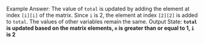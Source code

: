 Example Answer:
The value of `total` is updated by adding the element at index `[i][i]` of the matrix. Since `i` is 2, the element at index `[2][2]` is added to `total`. The values of other variables remain the same. 
Output State: **`total` is updated based on the matrix elements, `n` is greater than or equal to 1, `i` is 2**